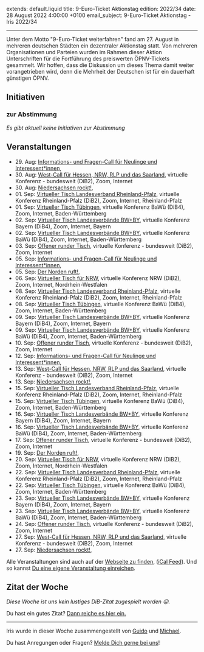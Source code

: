 
extends: default.liquid
title: 9-Euro-Ticket Aktionstag
edition: 2022/34
date: 28 August 2022 4:00:00 +0100
email_subject: 9-Euro-Ticket Aktionstag - Iris 2022/34

---
Unter dem Motto "9-Euro-Ticket weiterfahren" fand am 27. August in mehreren deutschen Städten ein dezentraler Aktionstag statt. Von mehreren Organisationen und Parteien wurden im Rahmen dieser Aktion Unterschriften für die Fortführung des preiswerten ÖPNV-Tickets gesammelt. Wir hoffen, dass die Diskussion um dieses Thema damit weiter vorangetrieben wird, denn die Mehrheit der Deutschen ist für ein dauerhaft günstigen ÖPNV.


## Initiativen

### zur Abstimmung
_Es gibt aktuell keine Initiativen zur Abstimmung_

## Veranstaltungen

 - 29.&nbsp;Aug: [Informations- und Fragen-Call für Neulinge und Interessent*innen](https://dib.de/veranstaltungen/informations-und-fragen-call-fuer-neulinge-und-interessentinnen-2022-08-29/), 
 - 30.&nbsp;Aug: [West-Call für Hessen, NRW, RLP und das Saarland](https://dib.de/veranstaltungen/west-call-fuer-hessen-nrw-rlp-und-das-saarland-2022-08-30/), virtuelle Konferenz - bundesweit (DiB2), Zoom, Internet
 - 30.&nbsp;Aug: [Niedersachsen rockt!](https://dib.de/veranstaltungen/niedersachsen-call-2022-08-30/), 
 - 01.&nbsp;Sep: [Virtueller Tisch Landesverband Rheinland-Pfalz](https://dib.de/veranstaltungen/virtueller-tisch-landesverband-rheinland-pfalz-2022-09-01/), virtuelle Konferenz Rheinland-Pfalz (DiB2), Zoom, Internet, Rheinland-Pfalz
 - 01.&nbsp;Sep: [Virtueller Tisch Tübingen](https://dib.de/veranstaltungen/virtueller-tisch-tuebingen-2022-09-01/), virtuelle Konferenz BaWü (DiB4), Zoom, Internet, Baden-Württemberg
 - 02.&nbsp;Sep: [Virtueller Tisch Landesverbände BW+BY](https://dib.de/veranstaltungen/virtueller-tisch-landesverbaende-bwby-2-2022-09-02/), virtuelle Konferenz Bayern (DiB4), Zoom, Internet, Bayern
 - 02.&nbsp;Sep: [Virtueller Tisch Landesverbände BW+BY](https://dib.de/veranstaltungen/virtueller-tisch-landesverbaende-bwby-3-2022-09-02/), virtuelle Konferenz BaWü (DiB4), Zoom, Internet, Baden-Württemberg
 - 03.&nbsp;Sep: [Offener runder Tisch](https://dib.de/veranstaltungen/offener-runder-tisch-2022-09-03/), virtuelle Konferenz - bundesweit (DiB2), Zoom, Internet
 - 05.&nbsp;Sep: [Informations- und Fragen-Call für Neulinge und Interessent*innen](https://dib.de/veranstaltungen/informations-und-fragen-call-fuer-neulinge-und-interessentinnen-2022-09-05/), 
 - 05.&nbsp;Sep: [Der Norden ruft!](https://dib.de/veranstaltungen/der-norden-ruft-2022-09-05/), 
 - 06.&nbsp;Sep: [Virtueller Tisch für NRW](https://dib.de/veranstaltungen/virtueller-tisch-landesverbaende-bwby-2022-09-06/), virtuelle Konferenz NRW (DiB2), Zoom, Internet, Nordrhein-Westfalen
 - 08.&nbsp;Sep: [Virtueller Tisch Landesverband Rheinland-Pfalz](https://dib.de/veranstaltungen/virtueller-tisch-landesverband-rheinland-pfalz-2022-09-08/), virtuelle Konferenz Rheinland-Pfalz (DiB2), Zoom, Internet, Rheinland-Pfalz
 - 08.&nbsp;Sep: [Virtueller Tisch Tübingen](https://dib.de/veranstaltungen/virtueller-tisch-tuebingen-2022-09-08/), virtuelle Konferenz BaWü (DiB4), Zoom, Internet, Baden-Württemberg
 - 09.&nbsp;Sep: [Virtueller Tisch Landesverbände BW+BY](https://dib.de/veranstaltungen/virtueller-tisch-landesverbaende-bwby-2-2022-09-09/), virtuelle Konferenz Bayern (DiB4), Zoom, Internet, Bayern
 - 09.&nbsp;Sep: [Virtueller Tisch Landesverbände BW+BY](https://dib.de/veranstaltungen/virtueller-tisch-landesverbaende-bwby-3-2022-09-09/), virtuelle Konferenz BaWü (DiB4), Zoom, Internet, Baden-Württemberg
 - 10.&nbsp;Sep: [Offener runder Tisch](https://dib.de/veranstaltungen/offener-runder-tisch-2022-09-10/), virtuelle Konferenz - bundesweit (DiB2), Zoom, Internet
 - 12.&nbsp;Sep: [Informations- und Fragen-Call für Neulinge und Interessent*innen](https://dib.de/veranstaltungen/informations-und-fragen-call-fuer-neulinge-und-interessentinnen-2022-09-12/), 
 - 13.&nbsp;Sep: [West-Call für Hessen, NRW, RLP und das Saarland](https://dib.de/veranstaltungen/west-call-fuer-hessen-nrw-rlp-und-das-saarland-2022-09-13/), virtuelle Konferenz - bundesweit (DiB2), Zoom, Internet
 - 13.&nbsp;Sep: [Niedersachsen rockt!](https://dib.de/veranstaltungen/niedersachsen-call-2022-09-13/), 
 - 15.&nbsp;Sep: [Virtueller Tisch Landesverband Rheinland-Pfalz](https://dib.de/veranstaltungen/virtueller-tisch-landesverband-rheinland-pfalz-2022-09-15/), virtuelle Konferenz Rheinland-Pfalz (DiB2), Zoom, Internet, Rheinland-Pfalz
 - 15.&nbsp;Sep: [Virtueller Tisch Tübingen](https://dib.de/veranstaltungen/virtueller-tisch-tuebingen-2022-09-15/), virtuelle Konferenz BaWü (DiB4), Zoom, Internet, Baden-Württemberg
 - 16.&nbsp;Sep: [Virtueller Tisch Landesverbände BW+BY](https://dib.de/veranstaltungen/virtueller-tisch-landesverbaende-bwby-2-2022-09-16/), virtuelle Konferenz Bayern (DiB4), Zoom, Internet, Bayern
 - 16.&nbsp;Sep: [Virtueller Tisch Landesverbände BW+BY](https://dib.de/veranstaltungen/virtueller-tisch-landesverbaende-bwby-3-2022-09-16/), virtuelle Konferenz BaWü (DiB4), Zoom, Internet, Baden-Württemberg
 - 17.&nbsp;Sep: [Offener runder Tisch](https://dib.de/veranstaltungen/offener-runder-tisch-2022-09-17/), virtuelle Konferenz - bundesweit (DiB2), Zoom, Internet
 - 19.&nbsp;Sep: [Der Norden ruft!](https://dib.de/veranstaltungen/der-norden-ruft-2022-09-19/), 
 - 20.&nbsp;Sep: [Virtueller Tisch für NRW](https://dib.de/veranstaltungen/virtueller-tisch-landesverbaende-bwby-2022-09-20/), virtuelle Konferenz NRW (DiB2), Zoom, Internet, Nordrhein-Westfalen
 - 22.&nbsp;Sep: [Virtueller Tisch Landesverband Rheinland-Pfalz](https://dib.de/veranstaltungen/virtueller-tisch-landesverband-rheinland-pfalz-2022-09-22/), virtuelle Konferenz Rheinland-Pfalz (DiB2), Zoom, Internet, Rheinland-Pfalz
 - 22.&nbsp;Sep: [Virtueller Tisch Tübingen](https://dib.de/veranstaltungen/virtueller-tisch-tuebingen-2022-09-22/), virtuelle Konferenz BaWü (DiB4), Zoom, Internet, Baden-Württemberg
 - 23.&nbsp;Sep: [Virtueller Tisch Landesverbände BW+BY](https://dib.de/veranstaltungen/virtueller-tisch-landesverbaende-bwby-2-2022-09-23/), virtuelle Konferenz Bayern (DiB4), Zoom, Internet, Bayern
 - 23.&nbsp;Sep: [Virtueller Tisch Landesverbände BW+BY](https://dib.de/veranstaltungen/virtueller-tisch-landesverbaende-bwby-3-2022-09-23/), virtuelle Konferenz BaWü (DiB4), Zoom, Internet, Baden-Württemberg
 - 24.&nbsp;Sep: [Offener runder Tisch](https://dib.de/veranstaltungen/offener-runder-tisch-2022-09-24/), virtuelle Konferenz - bundesweit (DiB2), Zoom, Internet
 - 27.&nbsp;Sep: [West-Call für Hessen, NRW, RLP und das Saarland](https://dib.de/veranstaltungen/west-call-fuer-hessen-nrw-rlp-und-das-saarland-2022-09-27/), virtuelle Konferenz - bundesweit (DiB2), Zoom, Internet
 - 27.&nbsp;Sep: [Niedersachsen rockt!](https://dib.de/veranstaltungen/niedersachsen-call-2022-09-27/),

Alle Veranstaltungen sind auch auf der [Webseite zu finden](https://dib.de/veranstaltungen/), ([iCal Feed](https://dib.de/?ical=1)). Und so kannst [Du eine eigene Veranstaltung einreichen](https://marktplatz.dib.de/t/eine-veranstaltung-auf-der-webseite-einreichen/21379).


## Zitat der Woche
_Diese Woche ist uns kein lustiges DiB-Zitat zugespielt worden ☹._

Du hast ein gutes Zitat? [Dann reiche es hier ein.](https://marktplatz.dib.de/t/fortsetzung-lustige-dib-zitate/24431)


---

Iris wurde in dieser Woche zusammengestellt von [Guido](https://marktplatz.dib.de/u/Guido/) und [Michael](https://marktplatz.dib.de/u/MichaelVoss/).

Du hast Anregungen oder Fragen? [Melde Dich gerne bei uns](https://marktplatz.dib.de/t/neu-iris-die-woechtliche-zusammenfasssung-zum-sonntagsbrunch/10990)!

